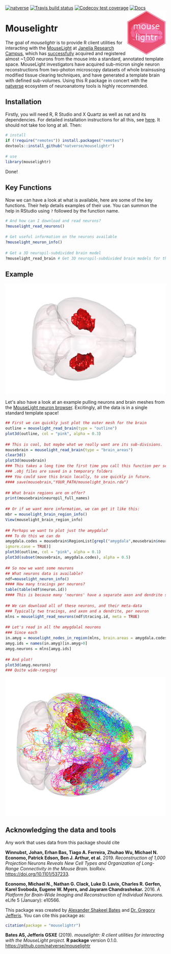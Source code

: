 <!-- README.md is generated from README.Rmd. Please edit that file -->
[![natverse](https://img.shields.io/badge/natverse-Part%20of%20the%20natverse-a241b6)](https://natverse.github.io) [![Travis build status](https://travis-ci.org/natverse/mouselightr.svg?branch=master)](https://travis-ci.org/natverse/mouselightr) [![Codecov test coverage](https://codecov.io/gh/natverse/mouselightr/branch/master/graph/badge.svg)](https://codecov.io/gh/natverse/mouselightr?branch=master) [![Docs](https://img.shields.io/badge/docs-100%25-brightgreen.svg)](http://jefferislab.github.io/mouselightr/reference/) <img src="man/figures/logo.svg" align="right" height="139" />

Mouselightr
===========

The goal of *mouselightr* is to provide R client utilities for interacting with the [MouseLight](http://mouselight.janelia.org/) at [Janelia Research Campus](https://www.janelia.org/), which has [successfully](https://www.cell.com/neuron/pdfExtended/S0896-6273(19)30391-5) acquired and registered almost ~1,000 neurons from the mouse into a standard, annotated template space. MouseLight investigators have acquired sub-micron single neuron reconstructions from two-photon microscopy datasets of whole brainsusing modified tissue clearing techniques, and have generated a template brain with defined sub-volumes. Using this R package in concert with the [natverse](https://github.com/natverse/natverse) ecosystem of neuroanatomy tools is highly recommended.

Installation
------------

Firstly, you will need R, R Studio and X Quartz as well as nat and its dependencies. For detailed installation instructions for all this, see [here](https://natverse.github.io/nat/articles/Installation.html). It should not take too long at all. Then:

``` r
# install
if (!require("remotes")) install.packages("remotes")
devtools::install_github("natverse/mouselightr")

# use 
library(mouselightr)
```

Done!

Key Functions
-------------

Now we can have a look at what is available, here are some of the key functions. Their help details examples of their use. You can summon the help in RStudio using `?` followed by the function name.

``` r
# And how can I download and read neurons?
?mouselight_read_neurons()

# Get useful information on the neurons available
?mouselight_neuron_info()

# Get a 3D neuropil-subdivided brain model
?mouselight_read_brain # Get 3D neuropil-subdivided brain models for those brainspaces
```

Example
-------

<img src="man/figures/mouselight_neuropils.png" />

Let's also have a look at an example pulling neurons and brain meshes from the [MouseLight neuron browser](https://mouselightr.neuro.mpg.de). Excitingly, all the data is in a single standard template space!

``` r
## First we can quickly just plot the outer mesh for the brain
outline = mouselight_read_brain(type = "outline")
plot3d(outline, col = "pink", alpha = 0.3)

## This is cool, but maybe what we really want are its sub-divisions.
mousebrain = mouselight_read_brain(type = "brain_areas")
clear3d()
plot3d(mousebrain)
### This takes a long time the first time you call this function per session
### .obj files are saved in a temporary folders
### You could save this brain locally, to use quickly in future.
#### save(mousebrain,"YOUR_PATH/mouselight_brain.rda")

## What brain regions are on offer?
print(mousebrain$neuropil_full_names)

## Or if we want more information, we can get it like this:
mbr = mouselight_brain_region_info()
View(mouselight_brain_region_info)

## Perhaps we want to plot just the amygdala?
### To do this we can do
amygdala.codes = mousebrain$RegionList[grepl("amygdala",mousebrain$neuropil_full_names,
ignore.case = TRUE)]
plot3d(outline, col = "pink", alpha = 0.1)
plot3d(subset(mousebrain, amygdala.codes), alpha = 0.5)

## So now we want some neurons
## What neurons data is available?
ndf=mouselight_neuron_info()
#### How many tracings per neurons?
table(table(ndf$neuron.id))
#### This is because many 'neurons' have a separate axon and dendrite skeleton 

## We can download all of these neurons, and their meta-data
### Typically two tracings, and axon and a dendrite, per neuron
mlns = mouselight_read_neurons(ndf$tracing.id, meta = TRUE)

## Let's read in all the amygdalal neurons
### Since each 
in.amyg = mouselight_nodes_in_region(mlns, brain.areas = amygdala.codes, labels = NULL)
amyg.ids = names(in.amyg)[in.amyg>0]
amyg.neurons = mlns[amyg.ids]

## And plot!
plot3d(amyg.neurons)
### Quite wide-ranging!
```

<img src="man/figures/mouselight_neurons.png" />

Acknowledging the data and tools
--------------------------------

Any work that uses data from this package should cite

**Winnubst, Johan, Erhan Bas, Tiago A. Ferreira, Zhuhao Wu, Michael N. Economo, Patrick Edson, Ben J. Arthur, et al.** 2019. *Reconstruction of 1,000 Projection Neurons Reveals New Cell Types and Organization of Long-Range Connectivity in the Mouse Brain.* bioRxiv. <https://doi.org/10.1101/537233>.

**Economo, Michael N., Nathan G. Clack, Luke D. Lavis, Charles R. Gerfen, Karel Svoboda, Eugene W. Myers, and Jayaram Chandrashekar.** 2016. *A Platform for Brain-Wide Imaging and Reconstruction of Individual Neurons.* eLife 5 (January): e10566.

This package was created by [Alexander Shakeel Bates](https://scholar.google.com/citations?user=BOVTiXIAAAAJ&hl=en) and [Dr. Gregory Jefferis](https://en.wikipedia.org/wiki/Gregory_Jefferis). You can cite this package as:

``` r
citation(package = "mouselightr")
```

**Bates AS, Jefferis GSXE** (2019). *mouselightr: R client utilities for interacting with the MouseLight project.* **R package** version 0.1.0. <https://github.com/natverse/mouselightr>
